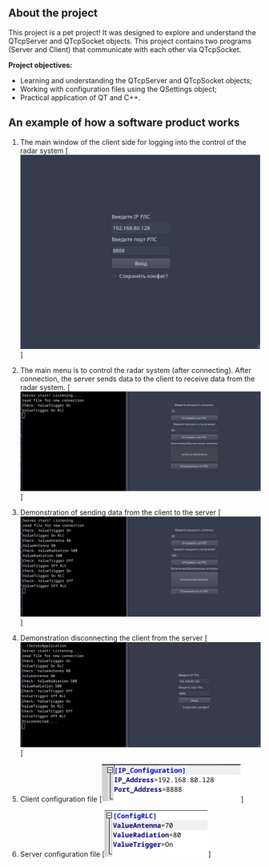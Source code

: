 [screenshot_client_app]: images/main_app_client.png
[screenshot_server_app_readyConfig]: images/server_app_and_client_readyConfig.png
[screenshot_send_to_data_server]: images/send_to_data_server.png
[screenshot_disconnection_client]: images/disconnection_client.png
[screenshot_config_client]: images/config_client_app.png
[screenshot_config_server]: images/config_server_app.png

## About the project

This project is a pet project! It was designed to explore and understand the QTcpServer and QTcpSocket objects. This project contains two programs (Server and Client) that communicate with each other via QTcpSocket.

**Project objectives:**

* Learning and understanding the QTcpServer and QTcpSocket objects;
* Working with configuration files using the QSettings object;
* Practical application of QT and C++.

## An example of how a software product works

1. The main window of the client side for logging into the control of the radar system
[![Main Screen Shot Client App][screenshot_client_app]]

2. The main menu is to control the radar system (after connecting). After connection, the server sends data to the client to receive data from the radar system.
[![Main Control Screen Shot Client App][screenshot_server_app_readyConfig]]

3. Demonstration of sending data from the client to the server
[![Demonstration Send To Data Server][screenshot_send_to_data_server]]

4. Demonstration disconnecting the client from the server
[![Demonstration Disconnection Client Server][screenshot_disconnection_client]]

5. Client configuration file
[![Configuration file client][screenshot_config_client]]

6. Server configuration file
[![Configuration file server][screenshot_config_server]]
